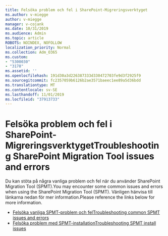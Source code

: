 ```yaml
---
title: Felsöka problem och fel i SharePoint-Migreringsverktyget
ms.author: v-miegge
author: v-miegge
manager: v-cojank
ms.date: 10/31/2019
ms.audience: Admin
ms.topic: article
ROBOTS: NOINDEX, NOFOLLOW
localization_priority: Normal
ms.collection: Adm_O365
ms.custom:
- "5300030"
- "3178"
ms.assetid: ''
ms.openlocfilehash: 191d30a3d226387333d330472703fe9d3f2925f9
ms.sourcegitcommit: fc2357059b6126b2ae3571baeec1ee89a5d36bdd
ms.translationtype: MT
ms.contentlocale: sv-SE
ms.lasthandoff: 11/01/2019
ms.locfileid: "37913733"
---
```

# <a name="troubleshooting-sharepoint-migration-tool-issues-and-errors"></a><span data-ttu-id="30d7a-102">Felsöka problem och fel i SharePoint-Migreringsverktyget</span><span class="sxs-lookup"><span data-stu-id="30d7a-102">Troubleshooting SharePoint Migration Tool issues and errors</span></span>

<span data-ttu-id="30d7a-103">Du kan stöta på några vanliga problem och fel när du använder SharePoint Migration Tool (SPMT).</span><span class="sxs-lookup"><span data-stu-id="30d7a-103">You may encounter some common issues and errors when using the SharePoint Migration Tool (SPMT).</span></span> <span data-ttu-id="30d7a-104">Vänligen hänvisa till länkarna nedan för mer information.</span><span class="sxs-lookup"><span data-stu-id="30d7a-104">Please reference the links below for more information.</span></span>

* [<span data-ttu-id="30d7a-105">Felsöka vanliga SPMT-problem och fel</span><span class="sxs-lookup"><span data-stu-id="30d7a-105">Troubleshooting common SPMT issues and errors</span></span>](https://docs.microsoft.com/sharepointmigration/troubleshooting-common-spmt-issues)
* [<span data-ttu-id="30d7a-106">Felsöka problem med SPMT-installation</span><span class="sxs-lookup"><span data-stu-id="30d7a-106">Troubleshooting SPMT install issues</span></span>](https://docs.microsoft.com/sharepointmigration/spmt-install-issues)